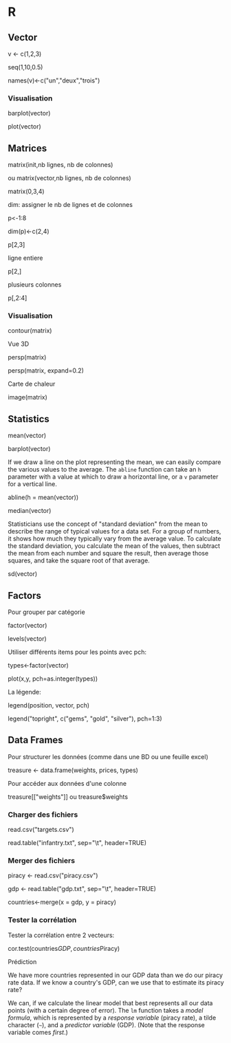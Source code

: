 # R

## Vector

v &lt;- c\(1,2,3\)

seq\(1,10,0.5\)

names\(v\)&lt;-c\("un","deux","trois"\)

### Visualisation

barplot\(vector\)

plot\(vector\)

## Matrices

matrix\(init,nb lignes, nb de colonnes\)

ou matrix\(vector,nb lignes, nb de colonnes\)

matrix\(0,3,4\)

dim: assigner le nb de lignes et de colonnes

p&lt;-1:8

dim\(p\)&lt;-c\(2,4\)

p\[2,3\]

ligne entiere

p\[2,\]

plusieurs colonnes

p\[,2:4\]

### Visualisation

contour\(matrix\)

Vue 3D

persp\(matrix\)

persp\(matrix, expand=0.2\)

Carte de chaleur

image\(matrix\)

## Statistics

mean\(vector\)

barplot\(vector\)

If we draw a line on the plot representing the mean, we can easily compare the various values to the average. The `abline` function can take an `h` parameter with a value at which to draw a horizontal line, or a `v` parameter for a vertical line.

abline\(h = mean\(vector\)\)

median\(vector\)

Statisticians use the concept of "standard deviation" from the mean to describe the range of typical values for a data set. For a group of numbers, it shows how much they typically vary from the average value. To calculate the standard deviation, you calculate the mean of the values, then subtract the mean from each number and square the result, then average those squares, and take the square root of that average.

sd\(vector\)

## Factors

Pour grouper par catégorie

factor\(vector\)

levels\(vector\)

Utiliser différents items pour les points avec pch:

types&lt;-factor\(vector\)

plot\(x,y, pch=as.integer\(types\)\)

La légende:

legend\(position, vector, pch\)

legend\("topright", c\("gems", "gold", "silver"\), pch=1:3\)

## Data Frames

Pour structurer les données \(comme dans une BD ou une feuille excel\)

treasure &lt;- data.frame\(weights, prices, types\)

Pour accéder aux données d'une colonne

treasure\[\["weights"\]\] ou treasure$weights

### Charger des fichiers

read.csv\("targets.csv"\)

read.table\("infantry.txt", sep="\t", header=TRUE\)

### Merger des fichiers

piracy &lt;- read.csv\("piracy.csv"\)

gdp &lt;- read.table\("gdp.txt", sep="\t", header=TRUE\)

countries&lt;-merge\(x = gdp, y = piracy\)

### Tester la corrélation

Tester la corrélation entre 2 vecteurs:

cor.test\(countries$GDP, countries$Piracy\)

Prédiction

We have more countries represented in our GDP data than we do our piracy rate data. If we know a country's GDP, can we use that to estimate its piracy rate?

We can, if we calculate the linear model that best represents all our data points \(with a certain degree of error\). The `lm` function takes a _model formula_, which is represented by a _response variable_ \(piracy rate\), a tilde character \(`~`\), and a _predictor variable_ \(GDP\). \(Note that the response variable comes _first_.\)

